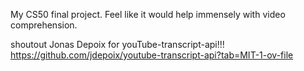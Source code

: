 My CS50 final project. Feel like it would help immensely with video comprehension. 

shoutout Jonas Depoix for youTube-transcript-api!!!
https://github.com/jdepoix/youtube-transcript-api?tab=MIT-1-ov-file
